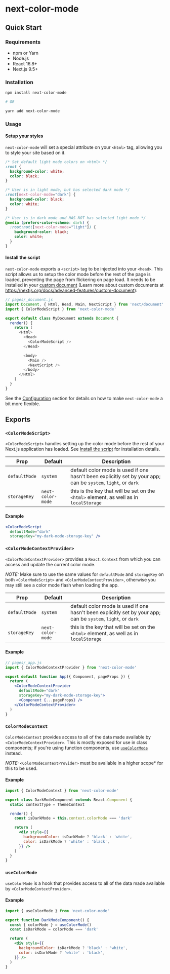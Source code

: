# next-color-mode

## Quick Start

### Requirements

* npm or Yarn
* Node.js
* React 16.8+
* Next.js 9.5+

### Installation

```bash
npm install next-color-mode

# OR

yarn add next-color-mode
```

### Usage

#### Setup your styles

`next-color-mode` will set a special attribute on your `<html>` tag, allowing you to style your site based on it.

```css
/* Set default light mode colors on <html> */
:root {
  background-color: white;
  color: black;
}

/* User is in light mode, but has selected dark mode */
:root[next-color-mode="dark"] {
  background-color: black;
  color: white;
}

/* User is in dark mode and HAS NOT has selected light mode */
@media (prefers-color-scheme: dark) {
  :root:not([next-color-mode="light"]) {
    background-color: black;
    color: white;
  }
}
```

#### Install the script

`next-color-mode` exports a `<script>` tag to be injected into your `<head>`. This script allows us to setup the color mode before the rest of the page is loaded, preventing the page from flickering on page load. It needs to be installed in your [custom document](https://nextjs.org/docs/advanced-features/custom-document) (Learn more about custom documents at https://nextjs.org/docs/advanced-features/custom-document):

```js
// pages/_document.js
import Document, { Html, Head, Main, NextScript } from 'next/document'
import { ColorModeScript } from 'next-color-mode'

export default class MyDocument extends Document {
  render() {
    return (
      <Html>
        <Head>
          <ColorModeScript />
        </Head>

        <body>
          <Main />
          <NextScript />
        </body>
      </Html>
    )
  }
}
```

See the [Configuration](#configuration) section for details on how to make `next-color-mode` a bit more flexible.

## Exports

### `<ColorModeScript>`

`<ColorModeScript>` handles setting up the color mode before the rest of your Next.js application has loaded. See [Install the script](#install-the-script) for installation details.

| Prop          | Default           | Description                                                                                                   |
|---------------|-------------------|---------------------------------------------------------------------------------------------------------------|
| `defaultMode` | `system`          | default color mode is used if one hasn't been explicitly set by your app; can be `system`, `light`, or `dark` |
| `storageKey`  | `next-color-mode` | this is the key that will be set on the `<html>` element, as well as in `localStorage`                        |

#### Example

```jsx
<ColorModeScript
  defaultMode="dark"
  storageKey="my-dark-mode-storage-key" />
```

### `<ColorModeContextProvider>`

`<ColorModeContextProvider>` provides a `React.Context` from which you can access and update the current color mode.

*NOTE:* Make sure to use the same values for `defaultMode` and `storageKey` on both `<ColorModeScript>` and `<ColorModeContextProvider>`, otherwise you may still see a color mode flash when loading the app.

| Prop          | Default           | Description                                                                                                   |
|---------------|-------------------|---------------------------------------------------------------------------------------------------------------|
| `defaultMode` | `system`          | default color mode is used if one hasn't been explicitly set by your app; can be `system`, `light`, or `dark` |
| `storageKey`  | `next-color-mode` | this is the key that will be set on the `<html>` element, as well as in `localStorage`                        |

#### Example

```jsx
// pages/_app.js
import { ColorModeContextProvider } from 'next-color-mode'

export default function App({ Component, pageProps }) {
  return (
    <ColorModeContextProvider
      defaultMode="dark"
      storageKey="my-dark-mode-storage-key">
      <Component {...pageProps} />
    </ColorModeContextProvider>
  )
}
```

### `ColorModeContext`

`ColorModeContext` provides access to all of the data made available by `<ColorModeContextProvider>`. This is mostly exposed for use in class components; if you're using function components, use [`useColorMode`](#usecolormode) instead.

*NOTE:* `<ColorModeContextProvider>` must be available in a higher scope* for this to be used.

#### Example

```jsx
import { ColorModeContext } from 'next-color-mode'

export class DarkModeComponent extends React.Component {
  static contextType = ThemeContext

  render() {
    const isDarkMode = this.context.colorMode === 'dark'

    return (
      <div style={{
        backgroundColor: isDarkMode ? 'black' : 'white',
        color: isDarkMode ? 'white' : 'black',
      }} />
    )
  }
}
```

### `useColorMode`

`useColorMode` is a hook that provides access to all of the data made available by `<ColorModeContextProvider>`.

#### Example

```jsx
import { useColorMode } from 'next-color-mode'

export function DarkModeComponent() {
  const { colorMode } = useColorMode()
  const isDarkMode = colorMode === 'dark'

  return (
    <div style={{
      backgroundColor: isDarkMode ? 'black' : 'white',
      color: isDarkMode ? 'white' : 'black',
    }} />
  )
}
```

